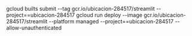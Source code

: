 gcloud builts submit --tag gcr.io/ubicacion-284517/streamlit --project==ubicacion-284517
gcloud run deploy --image gcr.io/ubicacion-284517/streamlit --platform managed --project==ubicacion-284517 --allow-unauthenticated

